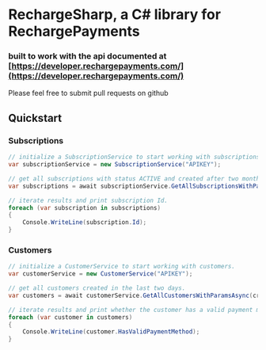 ﻿# RechargeSharp, a C\# library for RechargePayments
### built to work with the api documented at [https://developer.rechargepayments.com/](https://developer.rechargepayments.com/)
Please feel free to submit pull requests on github

## Quickstart
### Subscriptions

```cs
// initialize a SubscriptionService to start working with subscriptions.
var subscriptionService = new SubscriptionService("APIKEY");

// get all subscriptions with status ACTIVE and created after two months ago.
var subscriptions = await subscriptionService.GetAllSubscriptionsWithParamsAsync(status: "ACTIVE", createdAtMin: DateTime.Today.AddMonths(-2));

// iterate results and print subscription Id.
foreach (var subscription in subscriptions)
{
    Console.WriteLine(subscription.Id);
}
```

### Customers
```cs
// initialize a CustomerService to start working with customers.
var customerService = new CustomerService("APIKEY");

// get all customers created in the last two days.
var customers = await customerService.GetAllCustomersWithParamsAsync(createdAtMin: DateTime.Now.AddDays(-2));

// iterate results and print whether the customer has a valid payment method.
foreach (var customer in customers)
{
    Console.WriteLine(customer.HasValidPaymentMethod);
}
```